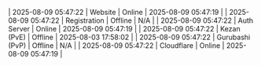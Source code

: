 | 2025-08-09 05:47:22 | Website | Online | 2025-08-09 05:47:19 |
| 2025-08-09 05:47:22 | Registration | Offline | N/A |
| 2025-08-09 05:47:22 | Auth Server | Online | 2025-08-09 05:47:19 |
| 2025-08-09 05:47:22 | Kezan (PvE) | Offline | 2025-08-03 17:58:02 |
| 2025-08-09 05:47:22 | Gurubashi (PvP) | Offline | N/A |
| 2025-08-09 05:47:22 | Cloudflare | Online | 2025-08-09 05:47:19 |
